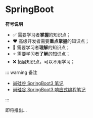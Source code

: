 # SpringBoot

**符号说明**

- :white_check_mark: 需要学习者**掌握**的知识点；
- :heart: 高级开发者需要**重点掌握**的知识点；
- :rocket: 需要学习者**理解**的知识点；
- :star: 需要学习者**了解**的知识点；
- :x: 拓展知识点，可以不用学习；

::: warning 备注

- [尚硅谷 SpringBoot3 笔记](https://www.yuque.com/leifengyang/springboot3)
- [尚硅谷 SpringBoot3 响应式编程笔记](https://www.yuque.com/leifengyang/springboot3/rg4wqgdbg8mfv04q)

:::

即将推出...

<a-back-top />

<reading-progress-bar/>
